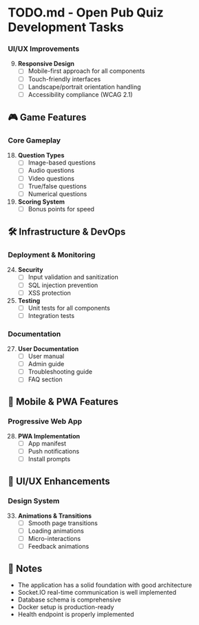 # TODO.md - Open Pub Quiz Development Tasks

### UI/UX Improvements
9. **Responsive Design**
   - [ ] Mobile-first approach for all components
   - [ ] Touch-friendly interfaces
   - [ ] Landscape/portrait orientation handling
   - [ ] Accessibility compliance (WCAG 2.1)

## 🎮 Game Features

### Core Gameplay
18. **Question Types**
    - [ ] Image-based questions
    - [ ] Audio questions
    - [ ] Video questions
    - [ ] True/false questions
    - [ ] Numerical questions

19. **Scoring System**
    - [ ] Bonus points for speed

## 🛠 Infrastructure & DevOps

### Deployment & Monitoring
24. **Security**
    - [ ] Input validation and sanitization
    - [ ] SQL injection prevention
    - [ ] XSS protection

25. **Testing**
    - [ ] Unit tests for all components
    - [ ] Integration tests

### Documentation

27. **User Documentation**
    - [ ] User manual
    - [ ] Admin guide
    - [ ] Troubleshooting guide
    - [ ] FAQ section

## 📱 Mobile & PWA Features

### Progressive Web App
28. **PWA Implementation**
    - [ ] App manifest
    - [ ] Push notifications
    - [ ] Install prompts

## 🎨 UI/UX Enhancements

### Design System
33. **Animations & Transitions**
    - [ ] Smooth page transitions
    - [ ] Loading animations
    - [ ] Micro-interactions
    - [ ] Feedback animations

## 📝 Notes

- The application has a solid foundation with good architecture
- Socket.IO real-time communication is well implemented
- Database schema is comprehensive
- Docker setup is production-ready
- Health endpoint is properly implemented
